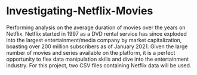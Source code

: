 # Investigating-Netflix-Movies
Performing analysis on the average duration of movies over the years on Netflix.
Netflix started in 1997 as a DVD rental service has since exploded into the largest entertainment/media company by market capitalization, boasting over 200 million subscribers as of January 2021.
Given the large number of movies and series available on the platform, it is a perfect opportunity to flex data manipulation skills and dive into the entertainment industry. For this project, two CSV files containing Netflix data will be used.
